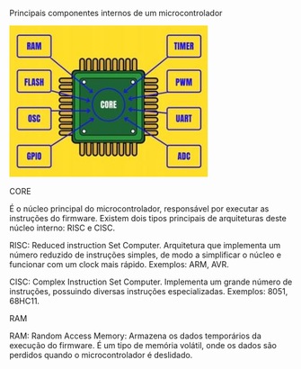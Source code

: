 Principais componentes internos de um microcontrolador


<img src="/.assets/microcontrolador.JPG">

CORE

É o núcleo principal do microcontrolador, responsável por executar as instruções do firmware.
Existem dois tipos principais de arquiteturas deste núcleo interno: RISC e CISC.

RISC: Reduced instruction Set Computer. Arquitetura que implementa um número reduzido de instruções simples, de modo a simplificar o núcleo e funcionar com um clock mais rápido. Exemplos: ARM, AVR.

CISC: Complex Instruction Set Computer. Implementa um grande número de instruções, possuindo diversas instruções especializadas. Exemplos: 8051, 68HC11.

RAM

RAM: Random Access Memory: Armazena os dados temporários da execução do firmware. É um tipo de memória volátil, onde os dados são perdidos quando o microcontrolador é deslidado.